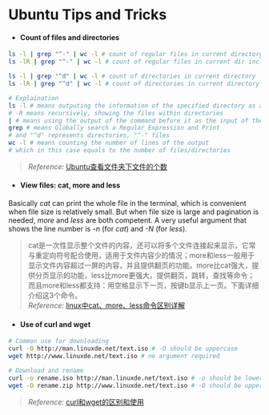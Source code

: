 # Ubuntu Tips and Tricks

- #### Count of files and directories
```bash
ls -l | grep "^-" | wc -l # count of regular files in current directory
ls -lR | grep "^-" | wc -l # count of regular files in current dir including those in sub-folders
```
```bash
ls -l | grep "^d" | wc -l # count of directories in current directory
ls -lR | grep "^d" | wc -l # count of directories in current directory including those in sub-folders
```
```bash
# Explaination
ls -l # means outputing the information of the specified directory as a list
# -R means recursively, showing the files within directories
| # means using the output of the command before it as the input of the one behind it
grep # means Globally search a Regular Expression and Print
# and "^d" represents directories, "^-" files
wc -l # means counting the number of lines of the output
# which in this case equals to the number of files/directories
```
> *Reference:* [Ubuntu查看文件夹下文件的个数](https://blog.csdn.net/xh_hit/article/details/80651565)

- #### View files: cat, more and less
Basically *cat* can print the whole file in the terminal, which is convenient when file size is relatively small. But when file size is large and pagination is needed, *more* and *less* are both competent. A very useful argument that shows the line number is *-n* (for *cat*) and *-N* (for *less*).
> cat是一次性显示整个文件的内容，还可以将多个文件连接起来显示，它常与重定向符号配合使用，适用于文件内容少的情况；more和less一般用于显示文件内容超过一屏的内容，并且提供翻页的功能。more比cat强大，提供分页显示的功能，less比more更强大，提供翻页，跳转，查找等命令；而且more和less都支持：用空格显示下一页，按键b显示上一页。下面详细介绍这3个命令。  
> *Reference:* [linux中cat、more、less命令区别详解](https://blog.csdn.net/xyw_blog/article/details/16861681)

- #### Use of curl and wget
```bash
# Common use for downloading
curl -O http://man.linuxde.net/text.iso # -O should be uppercase
wget http://www.linuxde.net/text.iso # no argument required
```
```bash
# Download and rename
curl -o rename.iso http://man.linuxde.net/text.iso # -o should be lowercase
wget -O rename.zip http://www.linuxde.net/text.iso # -O should be uppercase
```
> *Reference:* [curl和wget的区别和使用](https://www.cnblogs.com/lsdb/p/7171779.html)
